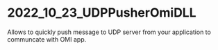 # 2022_10_23_UDPPusherOmiDLL
Allows to quickly push message to UDP server from your application to communcate with OMI app.
